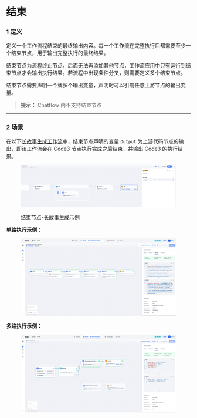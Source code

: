 # 结束

### 1 定义

定义一个工作流程结束的最终输出内容。每一个工作流在完整执行后都需要至少一个结束节点，用于输出完整执行的最终结果。

结束节点为流程终止节点，后面无法再添加其他节点，工作流应用中只有运行到结束节点才会输出执行结果。若流程中出现条件分叉，则需要定义多个结束节点。

结束节点需要声明一个或多个输出变量，声明时可以引用任意上游节点的输出变量。

> **提示：**
Chatflow 内不支持结束节点


***

### 2 场景

在以下[长故事生成工作流](iteration.md#shi-li-2-chang-wen-zhang-die-dai-sheng-cheng-qi-ling-yi-zhong-bian-pai-fang-shi)中，结束节点声明的变量 `Output` 为上游代码节点的输出，即该工作流会在 Code3 节点执行完成之后结束，并输出 Code3 的执行结果。

<figure><img src="../../../.gitbook/assets/image (233).png" alt=""><figcaption><p>结束节点-长故事生成示例</p></figcaption></figure>

**单路执行示例：**

<figure><img src="../../../.gitbook/assets/output (5).png" alt=""><figcaption></figcaption></figure>

**多路执行示例：**

<figure><img src="../../../.gitbook/assets/output (1) (3).png" alt=""><figcaption></figcaption></figure>
